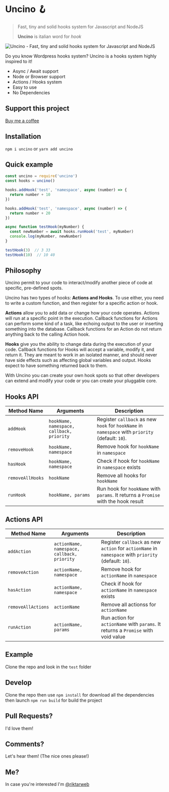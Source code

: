# Uncino 🪝

> Fast, tiny and solid hooks system for Javascript and NodeJS
> 
> **Uncino** is italian word for *hook*

![Uncino - Fast, tiny and solid hooks system for Javascript and NodeJS](https://argonauta.dev/_next/image?url=https%3A%2F%2Fcdn.hashnode.com%2Fres%2Fhashnode%2Fimage%2Fupload%2Fv1662032725209%2F-hgyTmeyd.jpg%3Fw%3D1600%26h%3D840%26fit%3Dcrop%26crop%3Dentropy%26auto%3Dcompress%2Cformat%26format%3Dwebp&w=1920&q=75)

Do you know Wordpress hooks system? Uncino is a hooks system highly inspired to it!

- Async / Await support
- Node or Browser support
- Actions / Hooks system
- Easy to use
- No Dependencies

## Support this project

[Buy me a coffee](https://github.com/sponsors/riktar)

## Installation

`npm i uncino` or `yarn add uncino`

## Quick example

```js index.js
const uncino = require('uncino')
const hooks = uncino()

hooks.addHook('test', 'namespace', async (number) => {
  return number + 10
})

hooks.addHook('test', 'namespace', async (number) => {
  return number + 20
})

async function testHook(myNumber) {
  const newNumber = await hooks.runHook('test', myNumber)
  console.log(myNumber, newNumber)
}

testHook(3)  // 3 33
testHook(10)  // 10 40
```

## Philosophy

Uncino permit to your code to interact/modify another piece of code at specific, pre-defined spots.

Uncino has two types of hooks: **Actions and Hooks**. To use either, you need to write a custom function, and then register for a specific action or hook.

**Actions** allow you to add data or change how your code operates. Actions will run at a specific point in the execution. Callback functions for Actions can perform some kind of a task, like echoing output to the user or inserting something into the database. Callback functions for an Action do not return anything back to the calling Action hook.

**Hooks** give you the ability to change data during the execution of your code. Callback functions for Hooks will accept a variable, modify it, and return it. They are meant to work in an isolated manner, and should never have side effects such as affecting global variables and output. Hooks expect to have something returned back to them.

With Uncino you can create your own hook spots so that other developers can extend and modify your code or you can create your pluggable core.

## Hooks API

Method Name           | Arguments                                        | Description
----------------------|--------------------------------------------------|------------------------------------------------------------------------------------------------------------------------------
`addHook `            | `hookName, namespace, callback, priority`        | Register `callback` as new `hook` for `hookName` in `namespace` with `priority` (default: `10`).
`removeHook`          | `hookName, namespace`                            | Remove hook for `hookName` in `namespace`
`hasHook `            | `hookName, namespace`                            | Check if hook for `hookName` in `namespace` exists
`removeAllHooks`      | `hookName`                                       | Remove all hooks for `hookName`
`runHook`             | `hookName, params`                               | Run hook for `hookName` with `params`.  It returns a `Promise` with the hook result

## Actions API

Method Name             | Arguments                                    | Description
------------------------|----------------------------------------------|------------------------------------------------------------------------------------------------------------------------------
`addAction `            | `actionName, namespace, callback, priority`  | Register `callback` as new `action` for `actionName` in `namespace` with `priority` (default: `10`).
`removeAction`          | `actionName, namespace`                      | Remove hook for `actionName` in `namespace`
`hasAction `            | `actionName, namespace`                      | Check if hook for `actionName` in `namespace` exists
`removeAllActions`      | `actionName`                                 | Remove all actionss for `actionName`
`runAction`             | `actionName, params`                         | Run action for `actionName` with `params`.  It returns a `Promise` with void value

## Example
Clone the repo and look in the `test` folder

## Develop
Clone the repo then use `npm install` for download all the dependencies then launch `npm run build` for build the project

## Pull Requests?
I'd love them!

## Comments?
Let's hear them! (The nice ones please!)

## Me?
In case you're interested I'm [@riktarweb](http://twitter.com/riktarweb)
